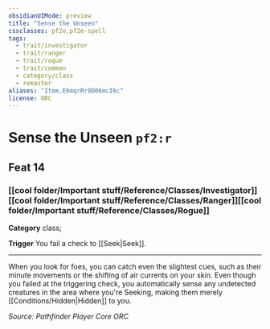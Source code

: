 ```yaml
---
obsidianUIMode: preview
title: "Sense the Unseen"
cssclasses: pf2e,pf2e-spell
tags:
  - trait/investigator
  - trait/ranger
  - trait/rogue
  - trait/common
  - category/class
  - remaster
aliases: "Item.E6mqrRr9D06mcI6c"
license: ORC
---
```

# Sense the Unseen `pf2:r`
## Feat 14
### [[cool folder/Important stuff/Reference/Classes/Investigator]][[cool folder/Important stuff/Reference/Classes/Ranger]][[cool folder/Important stuff/Reference/Classes/Rogue]]

**Category** class; 




**Trigger** You fail a check to [[Seek|Seek]].

* * *

When you look for foes, you can catch even the slightest cues, such as their minute movements or the shifting of air currents on your skin. Even though you failed at the triggering check, you automatically sense any undetected creatures in the area where you're Seeking, making them merely [[Conditions/Hidden|Hidden]] to you.

*Source: Pathfinder Player Core*
*ORC*